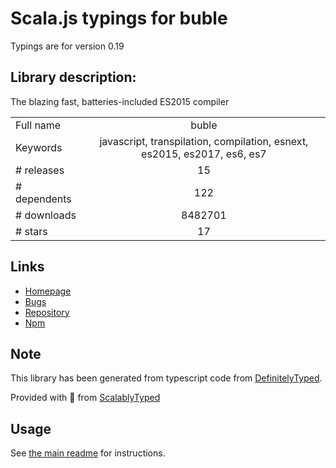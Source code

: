 
# Scala.js typings for buble

Typings are for version 0.19

## Library description:
The blazing fast, batteries-included ES2015 compiler

|                    |                 |
| ------------------ | :-------------: |
| Full name          | buble |
| Keywords           | javascript, transpilation, compilation, esnext, es2015, es2017, es6, es7 |
| # releases         | 15 |
| # dependents       | 122 |
| # downloads        | 8482701 |
| # stars            | 17 |

## Links
- [Homepage](https://github.com/bublejs/buble#README)
- [Bugs](https://github.com/bublejs/buble/issues)
- [Repository](https://github.com/bublejs/buble)
- [Npm](https://www.npmjs.com/package/buble)
    


## Note
This library has been generated from typescript code from [DefinitelyTyped](https://definitelytyped.org).

Provided with :purple_heart: from [ScalablyTyped](https://github.com/oyvindberg/ScalablyTyped)

## Usage
See [the main readme](../../readme.md) for instructions.


